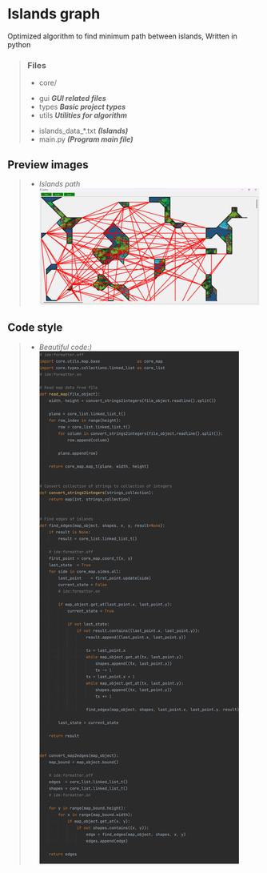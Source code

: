 # Islands graph

Optimized algorithm to find minimum path between islands, Written in python
> ### Files
> + core/
>  - gui ***GUI related files***
>  - types ***Basic project types***
>  - utils ***Utilities for algorithm***
> + islands_data_*.txt ***(Islands)***
> + main.py ***(Program main file)***

## Preview images
> + *Islands path*<br>
> ![](repo-assets/1.png)

## Code style
> + *Beautiful code:)*<br>
> ![](repo-assets/2.png)